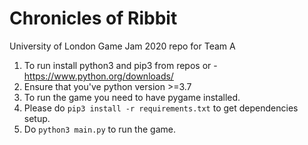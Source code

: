 # Chronicles of Ribbit
University of London Game Jam 2020 repo for Team A

1. To run install python3 and pip3 from repos or - https://www.python.org/downloads/
2. Ensure that you've python version >=3.7
3. To run the game you need to have pygame installed.
4. Please do `pip3 install -r requirements.txt` to get dependencies setup.
5. Do `python3 main.py` to run the game.
